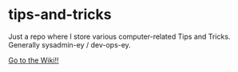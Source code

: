 tips-and-tricks
===============

Just a repo where I store various computer-related Tips and Tricks.  Generally sysadmin-ey / dev-ops-ey.

[Go to the Wiki!!](https://github.com/erikdw/tips-and-tricks/wiki)
